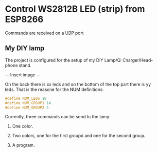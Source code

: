 # Control WS2812B LED (strip) from ESP8266 

Commands are received on a UDP port

## My DIY lamp 

The project is configured for the setup of my DIY Lamp/Qi Charger/Head-phone stand.

-- Insert image --

On the back there is xx leds and on the bottom of the top part there is yy leds. That is the reasone for the NUM
definitions:

```c
#define NUM_LEDS 18
#define NUM_GROUP1 14
#define NUM_GROUP2 4
```

Currently, three commands can be send to the lamp

1. One color.

2. Two colors, one for the first groupd and one for the second group.

3. A program.